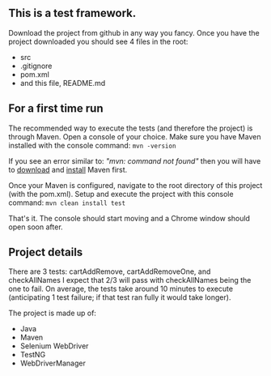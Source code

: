 
## This is a test framework. 

Download the project from github in any way you fancy.
Once you have the project downloaded you should see 4 files in the root:
- src
- .gitignore
- pom.xml
- and this file, README.md

## For a first time run
The recommended way to execute the tests (and therefore the project) is through Maven.
Open a console of your choice.
Make sure you have Maven installed with the console command: `mvn -version`  
  
If you see an error similar to: *"mvn: command not found"* 
then you will have to [download](https://maven.apache.org/download.cgi) 
and [install](https://maven.apache.org/install.html) 
Maven first.

Once your Maven is configured, navigate to the root directory of this project (with the pom.xml).
Setup and execute the project with this console command:
`mvn clean install test`

That's it. The console should start moving and a Chrome window should open soon after.

## Project details
There are 3 tests: cartAddRemove, cartAddRemoveOne, and checkAllNames
I expect that 2/3 will pass with checkAllNames being the one to fail.
On average, the tests take around 10 minutes to execute (anticipating 1 test failure; if that test ran fully it would take longer).

The project is made up of:
- Java
- Maven
- Selenium WebDriver
- TestNG
- WebDriverManager